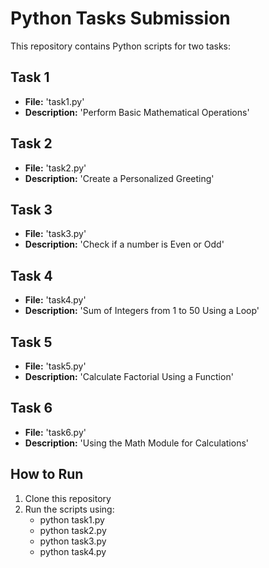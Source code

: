 # Python Tasks Submission
This repository contains Python scripts for two tasks:

## Task 1
- **File:** 'task1.py'
- **Description:** 'Perform Basic Mathematical Operations'

## Task 2
- **File:** 'task2.py'
- **Description:** 'Create a Personalized Greeting'

## Task 3
- **File:** 'task3.py'
- **Description:** 'Check if a number is Even or Odd'

## Task 4
- **File:** 'task4.py'
- **Description:** 'Sum of Integers from 1 to 50 Using a Loop'
## Task 5
- **File:** 'task5.py'
- **Description:** 'Calculate Factorial Using a Function'
## Task 6
- **File:** 'task6.py'
- **Description:** 'Using the Math Module for Calculations'

## How to Run
1. Clone this repository
2. Run the scripts using:
    - python task1.py
    - python task2.py
    - python task3.py
    - python task4.py
    
